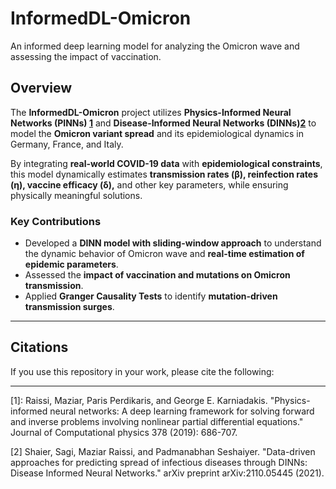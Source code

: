 #  InformedDL-Omicron  
An informed deep learning model for analyzing the Omicron wave and assessing the impact of vaccination.

##  Overview  
The **InformedDL-Omicron** project utilizes **Physics-Informed Neural Networks (PINNs) [1](#1)** and **Disease-Informed Neural Networks (DINNs)[2](#2)** to model the **Omicron variant spread** and its epidemiological dynamics in Germany, France, and Italy.

By integrating **real-world COVID-19 data** with **epidemiological constraints**, this model dynamically estimates **transmission rates (β), reinfection rates (η), vaccine efficacy (δ),** and other key parameters, while ensuring physically meaningful solutions.

###  Key Contributions  
- Developed a **DINN model with sliding-window approach** to understand the dynamic behavior of Omicron wave and **real-time estimation of epidemic parameters**.
- Assessed the **impact of vaccination and mutations on Omicron transmission**.  
- Applied **Granger Causality Tests** to identify **mutation-driven transmission surges**.  

---

##  Citations  
If you use this repository in your work, please cite the following:  

  


---
[1]: Raissi, Maziar, Paris Perdikaris, and George E. Karniadakis. "Physics-informed neural networks: A deep learning framework for solving forward and inverse problems involving nonlinear partial differential equations." Journal of Computational physics 378 (2019): 686-707.

[2] Shaier, Sagi, Maziar Raissi, and Padmanabhan Seshaiyer. "Data-driven approaches for predicting spread of infectious diseases through DINNs: Disease Informed Neural Networks." arXiv preprint arXiv:2110.05445 (2021).
